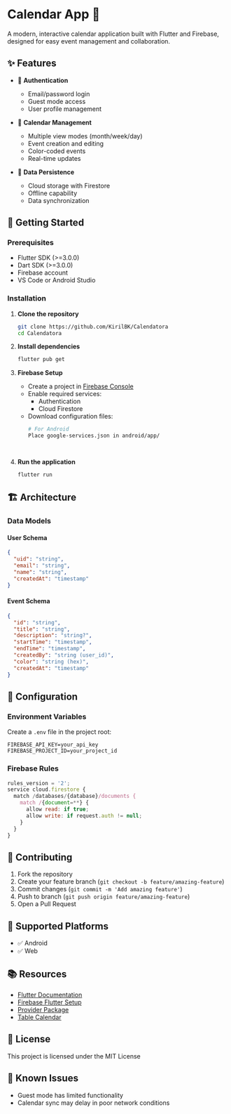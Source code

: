 # Calendar App 📅

A modern, interactive calendar application built with Flutter and Firebase, designed for easy event management and collaboration.

## ✨ Features

- 🔐 **Authentication**
  - Email/password login
  - Guest mode access
  - User profile management

- 📅 **Calendar Management**
  - Multiple view modes (month/week/day)
  - Event creation and editing
  - Color-coded events
  - Real-time updates

- 💾 **Data Persistence**
  - Cloud storage with Firestore
  - Offline capability
  - Data synchronization

## 🚀 Getting Started

### Prerequisites

- Flutter SDK (>=3.0.0)
- Dart SDK (>=3.0.0)
- Firebase account
- VS Code or Android Studio

### Installation

1. **Clone the repository**
   ```bash
   git clone https://github.com/KirilBK/Calendatora
   cd Calendatora
   ```

2. **Install dependencies**
   ```bash
   flutter pub get
   ```

3. **Firebase Setup**
   - Create a project in [Firebase Console](https://console.firebase.google.com/)
   - Enable required services:
     - Authentication
     - Cloud Firestore
   - Download configuration files:
     ```bash
     # For Android
     Place google-services.json in android/app/
     
    

4. **Run the application**
   ```bash
   flutter run
   ```

## 🏗️ Architecture

### Data Models

#### User Schema
```json
{
  "uid": "string",
  "email": "string",
  "name": "string",
  "createdAt": "timestamp"
}
```

#### Event Schema
```json
{
  "id": "string",
  "title": "string",
  "description": "string?",
  "startTime": "timestamp",
  "endTime": "timestamp",
  "createdBy": "string (user_id)",
  "color": "string (hex)",
  "createdAt": "timestamp"
}
```

## 🔧 Configuration

### Environment Variables
Create a `.env` file in the project root:
```env
FIREBASE_API_KEY=your_api_key
FIREBASE_PROJECT_ID=your_project_id
```

### Firebase Rules
```javascript
rules_version = '2';
service cloud.firestore {
  match /databases/{database}/documents {
    match /{document=**} {
      allow read: if true;
      allow write: if request.auth != null;
    }
  }
}
```

## 🤝 Contributing

1. Fork the repository
2. Create your feature branch (`git checkout -b feature/amazing-feature`)
3. Commit changes (`git commit -m 'Add amazing feature'`)
4. Push to branch (`git push origin feature/amazing-feature`)
5. Open a Pull Request

## 📱 Supported Platforms

- ✅ Android
- ✅ Web

## 📚 Resources

- [Flutter Documentation](https://flutter.dev/docs)
- [Firebase Flutter Setup](https://firebase.flutter.dev/docs/overview/)
- [Provider Package](https://pub.dev/packages/provider)
- [Table Calendar](https://pub.dev/packages/table_calendar)

## 📄 License

This project is licensed under the MIT License

## 🐛 Known Issues

- Guest mode has limited functionality
- Calendar sync may delay in poor network conditions

